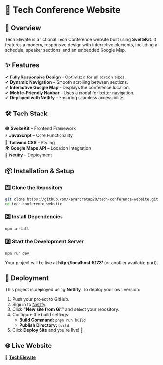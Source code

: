 # 🚀 Tech Conference Website

## 🌟 Overview
Tech Elevate is a fictional Tech Conference website built using **SvelteKit**. It features a modern, responsive design with interactive elements, including a schedule, speaker sections, and an embedded Google Map. 
## ✨ Features
✔ **Fully Responsive Design** – Optimized for all screen sizes.  
✔ **Dynamic Navigation** – Smooth scrolling between sections.  
✔ **Interactive Google Map** – Displays the conference location.  
✔ **Mobile-Friendly Navbar** – Uses a modal for better navigation.  
✔ **Deployed with Netlify** – Ensuring seamless accessibility.  

## 🛠️ Tech Stack
🟠 **SvelteKit** – Frontend Framework  
⚡ **JavaScript** – Core Functionality  
🎨 **Tailwind CSS** – Styling  
🌍 **Google Maps API** – Location Integration  
🚀 **Netlify** – Deployment  

## 📦 Installation & Setup

### 1️⃣ Clone the Repository

```sh
git clone https://github.com/karanpratap20/tech-conference-website.git
cd tech-conference-website
```

### 2️⃣ Install Dependencies

```sh
npm install
```

### 3️⃣ Start the Development Server

```sh
npm run dev
```

Your project will be live at **http://localhost:5173/** (or another available port).

## 🚀 Deployment

This project is deployed using **Netlify**. To deploy your own version:

1. Push your project to GitHub.  
2. Sign in to [Netlify](https://www.netlify.com/).  
3. Click **"New site from Git"** and select your repository.  
4. Configure the build settings:  
   - **Build Command:** `pnpm run build`  
   - **Publish Directory:** `build`  
5. Click **Deploy Site** and you're live! 🚀  

## 🌐 Live Website  
🔗 **[Tech Elevate](https://techelevate.netlify.app/)**

